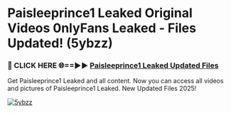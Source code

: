 # Paisleeprince1 Leaked Original Videos 0nlyFans Leaked - Files Updated! (5ybzz)

<h3>🔴 CLICK HERE 🌐==►► <a href="https://tinyurl.com/2m67pmp6" rel="nofollow">Paisleeprince1 Leaked Updated Files</a></h3>

Get Paisleeprince1 Leaked and all content. Now you can access all videos and pictures of Paisleeprince1 Leaked. New Updated Files 2025!

[![5ybzz](https://i.imgur.com/H4QAA4z.gif)](https://tinyurl.com/2m67pmp6)
